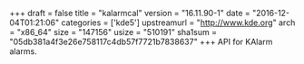 +++
draft = false
title = "kalarmcal"
version = "16.11.90-1"
date = "2016-12-04T01:21:06"
categories = ['kde5']
upstreamurl = "http://www.kde.org"
arch = "x86_64"
size = "147156"
usize = "510191"
sha1sum = "05db381a4f3e26e758117c4db57f7721b7838637"
+++
API for KAlarm alarms.